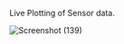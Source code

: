 Live Plotting of Sensor data.  

![Screenshot (139)](https://github.com/user-attachments/assets/83d42ff3-994d-4fdf-a67e-5b25e52ee368)

